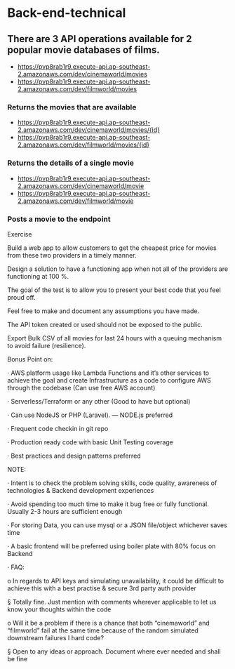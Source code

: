 # Back-end-technical

## There are 3 API operations available for 2 popular movie databases of films.

- https://pvp8rab1r9.execute-api.ap-southeast-2.amazonaws.com/dev/cinemaworld/movies 
- https://pvp8rab1r9.execute-api.ap-southeast-2.amazonaws.com/dev/filmworld/movies 
### Returns the movies that are available
- https://pvp8rab1r9.execute-api.ap-southeast-2.amazonaws.com/dev/cinemaworld/movies/{id} 
- https://pvp8rab1r9.execute-api.ap-southeast-2.amazonaws.com/dev/filmworld/movies/{id}
### Returns the details of a single movie

- https://pvp8rab1r9.execute-api.ap-southeast-2.amazonaws.com/dev/cinemaworld/movie 
- https://pvp8rab1r9.execute-api.ap-southeast-2.amazonaws.com/dev/filmworld/movie
### Posts a movie to the endpoint


Exercise


Build a web app to allow customers to get the cheapest price for movies from these two providers in a timely manner.


Design a solution to have a functioning app when not all of the providers are functioning at 100 %.


The goal of the test is to allow you to present your best code that you feel proud off.


Feel free to make and document any assumptions you have made.


The API token created or used should not be exposed to the public.


Export Bulk CSV of all movies for last 24 hours with a queuing mechanism to avoid failure (resilience).



Bonus Point on:

·         AWS platform usage like Lambda Functions and it’s other services to achieve the goal and create Infrastructure as a code to configure AWS through the codebase (Can use free AWS account)

·         Serverless/Terraform or any other (Good to have but optional)

·         Can use NodeJS or PHP (Laravel). — NODE.js preferred

·         Frequent code checkin in git repo

·         Production ready code with basic Unit Testing coverage

·         Best practices and design patterns preferred


NOTE:

·         Intent is to check the problem solving skills, code quality, awareness of technologies & Backend development experiences

·         Avoid spending too much time to make it bug free or fully functional. Usually 2-3 hours are sufficient enough

·         For storing Data, you can use mysql or a JSON file/object whichever saves time

·         A basic frontend will be preferred using boiler plate with 80% focus on Backend

·         FAQ:

o    In regards to API keys and simulating unavailability, it could be difficult to achieve this with a best practise & secure 3rd party auth provider

§  Totally fine. Just mention with comments wherever applicable to let us know your thoughts within the code

o    Will it be a problem if there is a chance that both “cinemaworld” and “filmworld” fail at the same time because of the random simulated downstream failures I hard code?

§  Open to any ideas or approach. Document where ever needed and shall be fine
